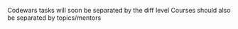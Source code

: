 Codewars tasks will soon be separated by the diff level
Courses should also be separated by topics/mentors
